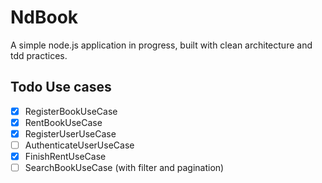 # NdBook 

A simple node.js application in progress, built with clean architecture and tdd practices.



<!--link todo items with they specific class -->

## Todo Use cases
- [x] RegisterBookUseCase
- [x] RentBookUseCase
- [X] RegisterUserUseCase
- [ ] AuthenticateUserUseCase
- [X] FinishRentUseCase
- [ ] SearchBookUseCase (with filter and pagination)